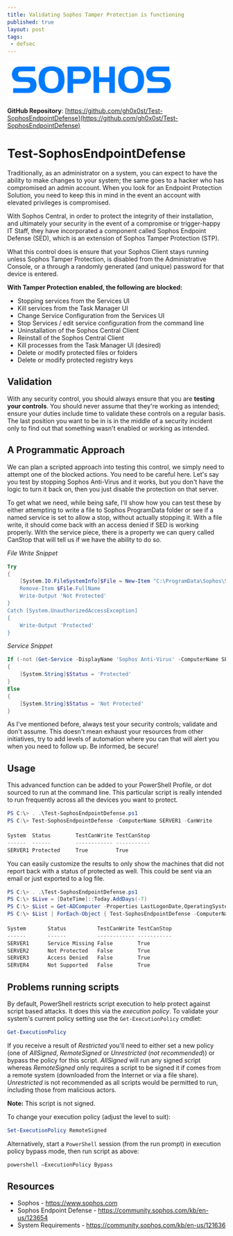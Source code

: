 ```yaml
---
title: Validating Sophos Tamper Protection is functioning
published: true
layout: post
tags:
 - defsec
---
```

![Alt text](https://github.com/gh0x0st/Test-SophosEndpointDefense/blob/master/Screenshots/logo_3.png?raw=true "Logo 3")

**GitHub Repository**: [https://github.com/gh0x0st/Test-SophosEndpointDefense](https://github.com/gh0x0st/Test-SophosEndpointDefense)

# Test-SophosEndpointDefense

Traditionally, as an administrator on a system, you can expect to have the ability to make changes to your system; the same goes to a hacker who has compromised an admin account. When you look for an Endpoint Protection Solution, you need to keep this in mind in the event an account with elevated privileges is compromised. 

With Sophos Central, in order to protect the integrity of their installation, and ultimately your security in the event of a compromise or trigger-happy IT Staff, they have incorporated a component called Sophos Endpoint Defense (SED), which is an extension of Sophos Tamper Protection (STP). 

What this control does is ensure that your Sophos Client stays running unless Sophos Tamper Protection, is disabled from the Administrative Console, or a through a randomly generated (and unique) password for that device is entered. 

__With Tamper Protection enabled, the following are blocked:__

* Stopping services from the Services UI
* Kill services from the Task Manager UI
* Change Service Configuration from the Services UI
* Stop Services / edit service configuration from the command line
* Uninstallation of the Sophos Central Client
* Reinstall of the Sophos Central Client
* Kill processes from the Task Manager UI (desired)
* Delete or modify protected files or folders
* Delete or modify protected registry keys 

## Validation
With any security control, you should always ensure that you are __testing your controls__. You should never assume that they're working as intended; ensure your duties include time to validate these controls on a regular basis. The last position you want to be in is in the middle of a security incident only to find out that something wasn't enabled or working as intended.

## A Programmatic Approach
We can plan a scripted approach into testing this control, we simply need to attempt one of the blocked actions. You need to be careful here. Let's say you test by stopping Sophos Anti-Virus and it works, but you don't have the logic to turn it back on, then you just disable the protection on that server.

To get what we need, while being safe, I'll show how you can test these by either attempting to write a file to Sophos ProgramData folder or see if a named service is set to allow a stop, without actually stopping it. With a file write, it should come back with an access denied if SED is working properly. With the service piece, there is a property we can query called CanStop that will tell us if we have the ability to do so.

_File Write Snippet_
```powershell
Try
{
    [System.IO.FileSystemInfo]$File = New-Item "C:\ProgramData\Sophos\Sophos.txt -ErrorAction Stop
    Remove-Item $File.FullName
    Write-Output 'Not Protected'
}
Catch [System.UnauthorizedAccessException]
{
    Write-Output 'Protected'
}
```

_Service Snippet_
```powershell
If (-not (Get-Service -DisplayName 'Sophos Anti-Virus' -ComputerName SERVER1 -ErrorAction Stop | Select-Object -ExpandProperty CanStop))
{
    [System.String]$Status = 'Protected'
}
Else
{
    [System.String]$Status = 'Not Protected'
}
```

As I've mentioned before, always test your security controls; validate and don't assume. This doesn't mean exhaust your resources from other initiatives, try to add levels of automation where you can that will alert you when you need to follow up. Be informed, be secure!

## Usage
This advanced function can be added to your PowerShell Profile, or dot sourced to run at the command line. This particular script is really intended to run frequently across all the devices you want to protect. 

```powershell
PS C:\> . .\Test-SophosEndpointDefense.ps1
PS C:\> Test-SophosEndpointDefense -ComputerName SERVER1 -CanWrite

System  Status        TestCanWrite TestCanStop
------  ------        ------------ -----------
SERVER1 Protected     True         True   
```

You can easily customize the results to only show the machines that did not report back with a status of protected as well. This could be sent via an email or just exported to a log file.

```powershell
PS C:\> . .\Test-SophosEndpointDefense.ps1
PS C:\> $Live = [DateTime]::Today.AddDays(-7)
PS C:\> $List = Get-ADComputer -Properties LastLogonDate,OperatingSystem -filter {LastLogonDate -gt $Live -and OperatingSystem -like "*Windows*"}
PS C:\> $List | ForEach-Object { Test-SophosEndpointDefense -ComputerName $_ -CanStop | Where-Object {$_.Status -ne 'Protected'}}

System       Status          TestCanWrite TestCanStop
------       ------          ------------ -----------
SERVER1      Service Missing False        True       
SERVER2      Not Protected   False        True       
SERVER3      Access Denied   False        True       
SERVER4      Not Supported   False        True       
```


## Problems running scripts
By default, PowerShell restricts script execution to help protect against script based attacks.  It does this via the _execution policy_.  To validate your system's current policy setting use the `Get-ExecutionPolicy` cmdlet:

~~~powershell
Get-ExecutionPolicy
~~~

If you receive a result of _Restricted_ you'll need to either set a new policy (one of _AllSigned_, _RemoteSigned_ or _Unrestricted_ (*not recommended*)) or bypass the policy for this script.  _AllSigned_ will run any signed script whereas _RemoteSigned_ only requires a script to be signed it if comes from a remote system (downloaded from the Internet or via a file share).  _Unrestricted_ is not recommended as all scripts would be permitted to run, including those from malicious actors.

__Note:__ This script is not signed.

To change your execution policy (adjust the level to suit):

~~~powershell
Set-ExecutionPolicy RemoteSigned
~~~

Alternatively, start a `PowerShell` session (from the run prompt) in execution policy bypass mode, then run script as above:

~~~powershell
powershell –ExecutionPolicy Bypass
~~~

## Resources
* Sophos - https://www.sophos.com
* Sophos Endpoint Defense - https://community.sophos.com/kb/en-us/123654
* System Requirements - https://community.sophos.com/kb/en-us/121636
